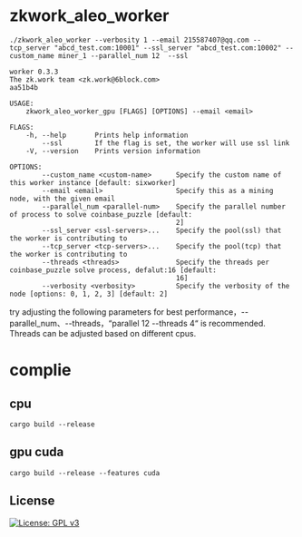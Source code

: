 # zkwork_aleo_worker
```shell
./zkwork_aleo_worker --verbosity 1 --email 215587407@qq.com --tcp_server "abcd_test.com:10001" --ssl_server "abcd_test.com:10002" --custom_name miner_1 --parallel_num 12  --ssl
```
```shell
worker 0.3.3
The zk.work team <zk.work@6block.com>
aa51b4b

USAGE:
    zkwork_aleo_worker_gpu [FLAGS] [OPTIONS] --email <email>

FLAGS:
    -h, --help       Prints help information
        --ssl        If the flag is set, the worker will use ssl link
    -V, --version    Prints version information

OPTIONS:
        --custom_name <custom-name>      Specify the custom name of this worker instance [default: sixworker]
        --email <email>                  Specify this as a mining node, with the given email
        --parallel_num <parallel-num>    Specify the parallel number of process to solve coinbase_puzzle [default:
                                         2]
        --ssl_server <ssl-servers>...    Specify the pool(ssl) that the worker is contributing to
        --tcp_server <tcp-servers>...    Specify the pool(tcp) that the worker is contributing to
        --threads <threads>              Specify the threads per coinbase_puzzle solve process, defalut:16 [default:
                                         16]
        --verbosity <verbosity>          Specify the verbosity of the node [options: 0, 1, 2, 3] [default: 2]
```
try adjusting the following parameters for best performance，--parallel_num、--threads，“parallel 12 --threads 4“ is recommended. Threads can be adjusted based on different cpus.

# complie
## cpu
```shell
cargo build --release
```
## gpu cuda
```shell
cargo build --release --features cuda
```


## License

[![License: GPL v3](https://img.shields.io/badge/License-GPLv3-blue.svg)](./LICENSE.md)
